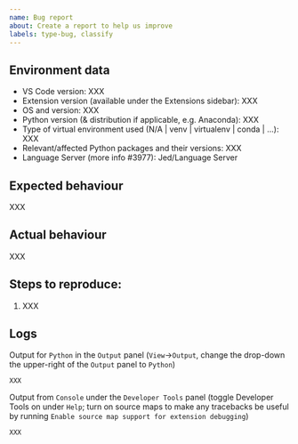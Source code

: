 ```yaml
---
name: Bug report
about: Create a report to help us improve
labels: type-bug, classify
---
```


<!-- Please search existing issues to avoid creating duplicates. -->

## Environment data

- VS Code version: XXX
- Extension version (available under the Extensions sidebar): XXX
- OS and version: XXX
- Python version (& distribution if applicable, e.g. Anaconda): XXX
- Type of virtual environment used (N/A | venv | virtualenv | conda | ...): XXX
- Relevant/affected Python packages and their versions: XXX
- Language Server (more info #3977): Jed/Language Server

## Expected behaviour

XXX

## Actual behaviour

XXX

## Steps to reproduce:
1. XXX

<!--
Note: If you think a GIF of what is happening would be helpful, consider tools like https://www.cockos.com/licecap/, https://github.com/phw/peek or https://www.screentogif.com/ .
-->

## Logs
Output for `Python` in the `Output` panel (`View`→`Output`, change the drop-down the upper-right of the `Output` panel to `Python`)

```
XXX
```

Output from `Console` under the `Developer Tools` panel (toggle Developer Tools on under `Help`; turn on source maps to make any tracebacks be useful by running `Enable source map support for extension debugging`)

```
XXX
```
